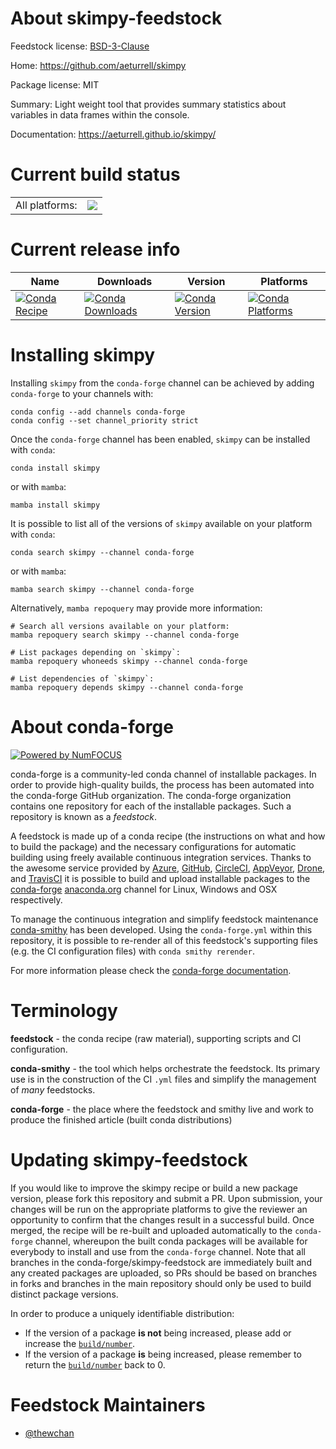 About skimpy-feedstock
======================

Feedstock license: [BSD-3-Clause](https://github.com/conda-forge/skimpy-feedstock/blob/main/LICENSE.txt)

Home: https://github.com/aeturrell/skimpy

Package license: MIT

Summary: Light weight tool that provides summary statistics about variables in data frames within the console.

Documentation: https://aeturrell.github.io/skimpy/

Current build status
====================


<table><tr><td>All platforms:</td>
    <td>
      <a href="https://dev.azure.com/conda-forge/feedstock-builds/_build/latest?definitionId=24503&branchName=main">
        <img src="https://dev.azure.com/conda-forge/feedstock-builds/_apis/build/status/skimpy-feedstock?branchName=main">
      </a>
    </td>
  </tr>
</table>

Current release info
====================

| Name | Downloads | Version | Platforms |
| --- | --- | --- | --- |
| [![Conda Recipe](https://img.shields.io/badge/recipe-skimpy-green.svg)](https://anaconda.org/conda-forge/skimpy) | [![Conda Downloads](https://img.shields.io/conda/dn/conda-forge/skimpy.svg)](https://anaconda.org/conda-forge/skimpy) | [![Conda Version](https://img.shields.io/conda/vn/conda-forge/skimpy.svg)](https://anaconda.org/conda-forge/skimpy) | [![Conda Platforms](https://img.shields.io/conda/pn/conda-forge/skimpy.svg)](https://anaconda.org/conda-forge/skimpy) |

Installing skimpy
=================

Installing `skimpy` from the `conda-forge` channel can be achieved by adding `conda-forge` to your channels with:

```
conda config --add channels conda-forge
conda config --set channel_priority strict
```

Once the `conda-forge` channel has been enabled, `skimpy` can be installed with `conda`:

```
conda install skimpy
```

or with `mamba`:

```
mamba install skimpy
```

It is possible to list all of the versions of `skimpy` available on your platform with `conda`:

```
conda search skimpy --channel conda-forge
```

or with `mamba`:

```
mamba search skimpy --channel conda-forge
```

Alternatively, `mamba repoquery` may provide more information:

```
# Search all versions available on your platform:
mamba repoquery search skimpy --channel conda-forge

# List packages depending on `skimpy`:
mamba repoquery whoneeds skimpy --channel conda-forge

# List dependencies of `skimpy`:
mamba repoquery depends skimpy --channel conda-forge
```


About conda-forge
=================

[![Powered by
NumFOCUS](https://img.shields.io/badge/powered%20by-NumFOCUS-orange.svg?style=flat&colorA=E1523D&colorB=007D8A)](https://numfocus.org)

conda-forge is a community-led conda channel of installable packages.
In order to provide high-quality builds, the process has been automated into the
conda-forge GitHub organization. The conda-forge organization contains one repository
for each of the installable packages. Such a repository is known as a *feedstock*.

A feedstock is made up of a conda recipe (the instructions on what and how to build
the package) and the necessary configurations for automatic building using freely
available continuous integration services. Thanks to the awesome service provided by
[Azure](https://azure.microsoft.com/en-us/services/devops/), [GitHub](https://github.com/),
[CircleCI](https://circleci.com/), [AppVeyor](https://www.appveyor.com/),
[Drone](https://cloud.drone.io/welcome), and [TravisCI](https://travis-ci.com/)
it is possible to build and upload installable packages to the
[conda-forge](https://anaconda.org/conda-forge) [anaconda.org](https://anaconda.org/)
channel for Linux, Windows and OSX respectively.

To manage the continuous integration and simplify feedstock maintenance
[conda-smithy](https://github.com/conda-forge/conda-smithy) has been developed.
Using the ``conda-forge.yml`` within this repository, it is possible to re-render all of
this feedstock's supporting files (e.g. the CI configuration files) with ``conda smithy rerender``.

For more information please check the [conda-forge documentation](https://conda-forge.org/docs/).

Terminology
===========

**feedstock** - the conda recipe (raw material), supporting scripts and CI configuration.

**conda-smithy** - the tool which helps orchestrate the feedstock.
                   Its primary use is in the construction of the CI ``.yml`` files
                   and simplify the management of *many* feedstocks.

**conda-forge** - the place where the feedstock and smithy live and work to
                  produce the finished article (built conda distributions)


Updating skimpy-feedstock
=========================

If you would like to improve the skimpy recipe or build a new
package version, please fork this repository and submit a PR. Upon submission,
your changes will be run on the appropriate platforms to give the reviewer an
opportunity to confirm that the changes result in a successful build. Once
merged, the recipe will be re-built and uploaded automatically to the
`conda-forge` channel, whereupon the built conda packages will be available for
everybody to install and use from the `conda-forge` channel.
Note that all branches in the conda-forge/skimpy-feedstock are
immediately built and any created packages are uploaded, so PRs should be based
on branches in forks and branches in the main repository should only be used to
build distinct package versions.

In order to produce a uniquely identifiable distribution:
 * If the version of a package **is not** being increased, please add or increase
   the [``build/number``](https://docs.conda.io/projects/conda-build/en/latest/resources/define-metadata.html#build-number-and-string).
 * If the version of a package **is** being increased, please remember to return
   the [``build/number``](https://docs.conda.io/projects/conda-build/en/latest/resources/define-metadata.html#build-number-and-string)
   back to 0.

Feedstock Maintainers
=====================

* [@thewchan](https://github.com/thewchan/)


